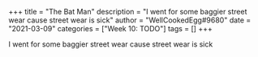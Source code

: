 +++
title = "The Bat Man"
description = "I went for some baggier street wear cause street wear is sick"
author = "WellCookedEgg#9680"
date = "2021-03-09"
categories = ["Week 10: TODO"]
tags = []
+++

I went for some baggier street wear cause street wear is sick
